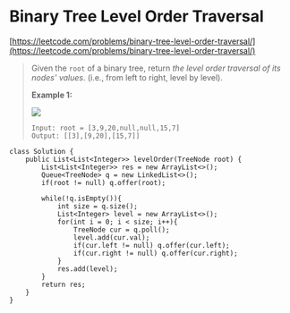 # Binary Tree Level Order Traversal

[https://leetcode.com/problems/binary-tree-level-order-traversal/](https://leetcode.com/problems/binary-tree-level-order-traversal/)

> Given the `root` of a binary tree, return _the level order traversal of its nodes' values_. (i.e., from left to right, level by level).
>
> &#x20;
>
> **Example 1:**
>
> ![](https://assets.leetcode.com/uploads/2021/02/19/tree1.jpg)
>
> ```
> Input: root = [3,9,20,null,null,15,7]
> Output: [[3],[9,20],[15,7]]
> ```

```
class Solution {
    public List<List<Integer>> levelOrder(TreeNode root) {
        List<List<Integer>> res = new ArrayList<>();
        Queue<TreeNode> q = new LinkedList<>();
        if(root != null) q.offer(root);
        
        while(!q.isEmpty()){
            int size = q.size();
            List<Integer> level = new ArrayList<>();
            for(int i = 0; i < size; i++){
                TreeNode cur = q.poll();
                level.add(cur.val);
                if(cur.left != null) q.offer(cur.left);
                if(cur.right != null) q.offer(cur.right);
            }
            res.add(level);
        }
        return res;
    }
}
```
